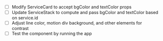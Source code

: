 - [ ] Modify ServiceCard to accept bgColor and textColor props
- [ ] Update ServiceStack to compute and pass bgColor and textColor based on service.id
- [ ] Adjust line color, motion div background, and other elements for contrast
- [ ] Test the component by running the app
